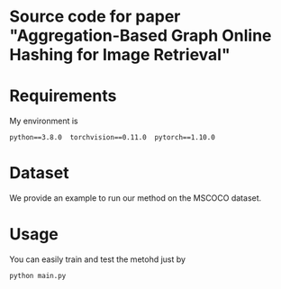 # Source code for paper "Aggregation-Based Graph Online Hashing for Image Retrieval"

# Requirements
My environment is
```
python==3.8.0  torchvision==0.11.0  pytorch==1.10.0  
```
# Dataset
We provide an example to run our method on the MSCOCO dataset.

# Usage
You can easily train and test the metohd just by
```
python main.py
```
